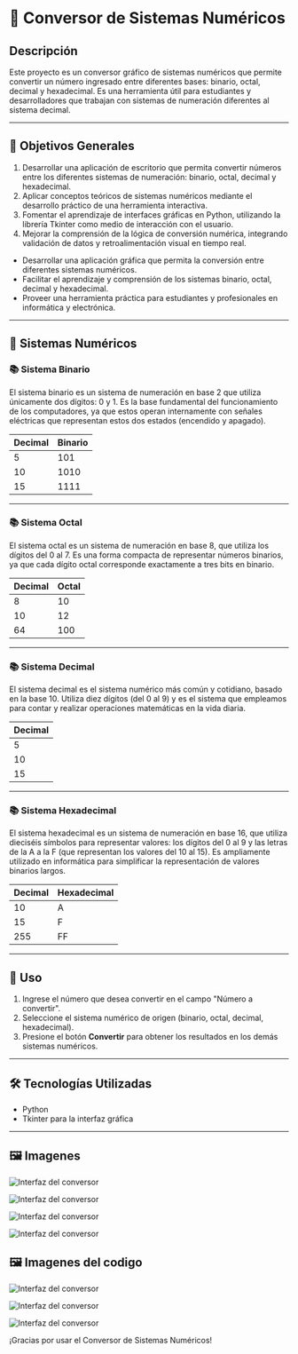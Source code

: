 # 🔢 Conversor de Sistemas Numéricos

## Descripción

Este proyecto es un conversor gráfico de sistemas numéricos que permite convertir un número ingresado entre diferentes bases: binario, octal, decimal y hexadecimal. Es una herramienta útil para estudiantes y desarrolladores que trabajan con sistemas de numeración diferentes al sistema decimal.

---
## 🎯 Objetivos Generales

1. Desarrollar una aplicación de escritorio que permita convertir números entre los diferentes sistemas de numeración: binario, octal, decimal y hexadecimal.
2. Aplicar conceptos teóricos de sistemas numéricos mediante el desarrollo práctico de una herramienta interactiva.
3. Fomentar el aprendizaje de interfaces gráficas en Python, utilizando la librería Tkinter como medio de interacción con el usuario.
4. Mejorar la comprensión de la lógica de conversión numérica, integrando validación de datos y retroalimentación visual en tiempo real.

- Desarrollar una aplicación gráfica que permita la conversión entre diferentes sistemas numéricos.
- Facilitar el aprendizaje y comprensión de los sistemas binario, octal, decimal y hexadecimal.
- Proveer una herramienta práctica para estudiantes y profesionales en informática y electrónica.

---

## 📘 Sistemas Numéricos

### 📚 Sistema Binario
El sistema binario es un sistema de numeración en base 2 que utiliza únicamente dos dígitos: 0 y 1. Es la base fundamental del funcionamiento de los computadores, ya que estos operan internamente con señales eléctricas que representan estos dos estados (encendido y apagado).

| Decimal | Binario |
|---------|---------|
| 5       | 101     |
| 10      | 1010    |
| 15      | 1111    |

---

### 📚 Sistema Octal
El sistema octal es un sistema de numeración en base 8, que utiliza los dígitos del 0 al 7. Es una forma compacta de representar números binarios, ya que cada dígito octal corresponde exactamente a tres bits en binario.

| Decimal | Octal |
|---------|-------|
| 8       | 10    |
| 10      | 12    |
| 64      | 100   |

---

### 📚 Sistema Decimal
El sistema decimal es el sistema numérico más común y cotidiano, basado en la base 10. Utiliza diez dígitos (del 0 al 9) y es el sistema que empleamos para contar y realizar operaciones matemáticas en la vida diaria.

| Decimal |
|---------|
| 5       |
| 10      |
| 15      |

---

### 📚 Sistema Hexadecimal
El sistema hexadecimal es un sistema de numeración en base 16, que utiliza dieciséis símbolos para representar valores: los dígitos del 0 al 9 y las letras de la A a la F (que representan los valores del 10 al 15). Es ampliamente utilizado en informática para simplificar la representación de valores binarios largos.

| Decimal | Hexadecimal |
|---------|-------------|
| 10      | A           |
| 15      | F           |
| 255     | FF          |

---

## 🚀 Uso

1. Ingrese el número que desea convertir en el campo "Número a convertir".
2. Seleccione el sistema numérico de origen (binario, octal, decimal, hexadecimal).
3. Presione el botón **Convertir** para obtener los resultados en los demás sistemas numéricos.

---

## 🛠️ Tecnologías Utilizadas

- Python
- Tkinter para la interfaz gráfica

---

## 🖼️ Imagenes

![Interfaz del conversor](./img.octal.png)

![Interfaz del conversor](./img.decimal.png)

![Interfaz del conversor](./img.hexadecimal.png)

![Interfaz del conversor](./img.binario.png)

## 🖼️ Imagenes del codigo

![Interfaz del conversor](./img.cod.1.png)

![Interfaz del conversor](./img.cod.2.png)

![Interfaz del conversor](./img.cod.3.png)

¡Gracias por usar el Conversor de Sistemas Numéricos!
